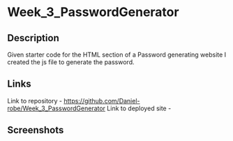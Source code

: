 # Week_3_PasswordGenerator

## Description

Given starter code for the HTML section of a Password generating website I created the js file to generate the password.

## Links

Link to repository - https://github.com/Daniel-robe/Week_3_PasswordGenerator
Link to deployed site -

## Screenshots
